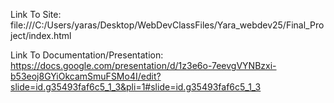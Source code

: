 Link To Site: file:///C:/Users/yaras/Desktop/WebDevClassFiles/Yara_webdev25/Final_Project/index.html

Link To Documentation/Presentation: https://docs.google.com/presentation/d/1z3e6o-7eevgVYNBzxi-b53eoj8GYiOkcamSmuFSMo4I/edit?slide=id.g35493faf6c5_1_3&pli=1#slide=id.g35493faf6c5_1_3

